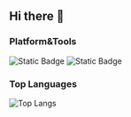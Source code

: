 ## Hi there 👋
### Platform&Tools
<img alt="Static Badge" src="https://img.shields.io/badge/Windows-11-blue?logo=windows&link=https%3A%2F%2Fwww.microsoft.com%2Fen-us%2Fwindows%2Fget-windows-11">
<img alt="Static Badge" src="https://img.shields.io/badge/IDE-Vscode-blue?logo=visualstudiocode&link=https%3A%2F%2Fwww.microsoft.com%2Fen-us%2Fwindows%2Fget-windows-11">


### Top Languages
![Top Langs](https://github-readme-stats.vercel.app/api/top-langs/?username=Stayvae)
<!--
**Stayvae/Stayvae** is a ✨ _special_ ✨ repository because its `README.md` (this file) appears on your GitHub profile.

Here are some ideas to get you started:

- 🔭 I’m currently working on ...
- 🌱 I’m currently learning ...
- 👯 I’m looking to collaborate on ...
- 🤔 I’m looking for help with ...
- 💬 Ask me about ...
- 📫 How to reach me: ...
- 😄 Pronouns: ...
- ⚡ Fun fact: ...
-->
